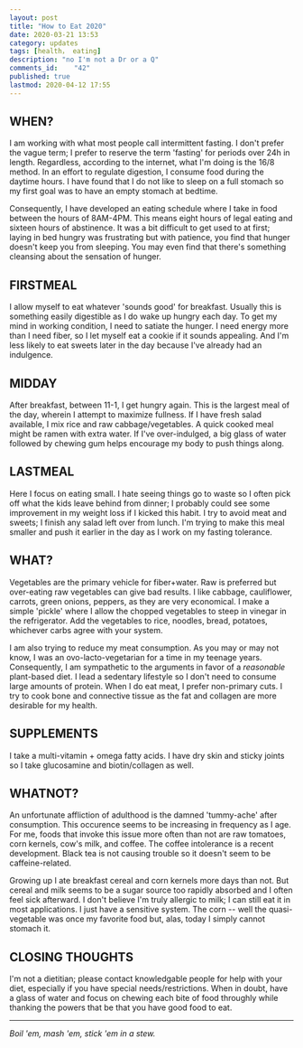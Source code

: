 ```yaml
---
layout: post
title: "How to Eat 2020"
date: 2020-03-21 13:53	
category: updates
tags: [health， eating] 
description: "no I'm not a Dr or a Q"
comments_id:	"42"
published: true
lastmod: 2020-04-12 17:55
---
```

[//]: # (4/12/20  -opened comments.)

## WHEN? ##
I am working with what most people call intermittent fasting. I don't prefer the vague term; I prefer to reserve the term 'fasting' for periods over 24h in length. Regardless, according to the internet, what I'm doing is the 16/8 method. In an effort to regulate digestion, I consume food during the daytime hours. I have found that I do not like to sleep on a full stomach so my first goal was to have an empty stomach at bedtime.

Consequently, I have developed an eating schedule where I take in food between the hours of 8AM-4PM. This means eight hours of legal eating and sixteen hours of abstinence. It was a bit difficult to get used to at first; laying in bed hungry was frustrating but with patience, you find that hunger doesn't keep you from sleeping. You may even find that there's something cleansing about the sensation of hunger. 

## FIRSTMEAL ##
I allow myself to eat whatever 'sounds good' for breakfast. Usually this is something easily digestible as I do wake up hungry each day. To get my mind in working condition, I need to satiate the hunger. I need energy more than I need fiber, so I let myself eat a cookie if it sounds appealing. And I'm less likely to eat sweets later in the day because I've already had an indulgence. 

## MIDDAY ##
After breakfast, between 11-1, I get hungry again. This is the largest meal of the day, wherein I attempt to maximize fullness. If I have fresh salad available, I mix rice and raw cabbage/vegetables. A quick cooked meal might be ramen with extra water. If I've over-indulged, a big glass of water followed by chewing gum helps encourage my body to push things along.

## LASTMEAL ##
Here I focus on eating small. I hate seeing things go to waste so I often pick off what the kids leave behind from dinner; I probably could see some improvement in my weight loss if I kicked this habit. I try to avoid meat and sweets; I finish any salad left over from lunch. I'm trying to make this meal smaller and push it earlier in the day as I work on my fasting tolerance.

## WHAT? ##
Vegetables are the primary vehicle for fiber+water. Raw is preferred but over-eating raw vegetables can give bad results. I like cabbage, cauliflower, carrots, green onions, peppers, as they are very economical. I make a simple 'pickle' where I allow the chopped vegetables to steep in vinegar in the refrigerator. Add the vegetables to rice, noodles, bread, potatoes, whichever carbs agree with your system.

I am also trying to reduce my meat consumption. As you may or may not know, I was an ovo-lacto-vegetarian for a time in my teenage years. Consequently, I am sympathetic to the arguments in favor of a _reasonable_ plant-based diet. I lead a sedentary lifestyle so I don't need to consume large amounts of protein. When I do eat meat, I prefer non-primary cuts. I try to cook bone and connective tissue as the fat and collagen are more desirable for my health.

## SUPPLEMENTS ##
I take a multi-vitamin + omega fatty acids. I have dry skin and sticky joints so I take glucosamine and biotin/collagen as well. 

## WHATNOT? ##
An unfortunate affliction of adulthood is the damned 'tummy-ache' after consumption. This occurence seems to be increasing in frequency as I age. For me, foods that invoke this issue more often than not are raw tomatoes, corn kernels, cow's milk, and coffee. The coffee intolerance is a recent development. Black tea is not causing trouble so it doesn't seem to be caffeine-related. 

Growing up I ate breakfast cereal and corn kernels more days than not. But cereal and milk seems to be a sugar source too rapidly absorbed and I often feel sick afterward. I don't believe I'm truly allergic to milk; I can still eat it in most applications. I just have a sensitive system. The corn -- well the quasi-vegetable was once my favorite food but, alas, today I simply cannot stomach it.

## CLOSING THOUGHTS ##
I'm not a dietitian; please contact knowledgable people for help with your diet, especially if you have special needs/restrictions. When in doubt, have a glass of water and focus on chewing each bite of food throughly while thanking the powers that be that you have good food to eat.

*****

_Boil 'em, mash 'em, stick 'em in a stew._
